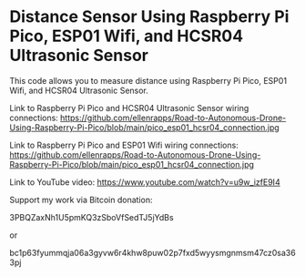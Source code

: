 # Distance Sensor Using Raspberry Pi Pico, ESP01 Wifi, and HCSR04 Ultrasonic Sensor

This code allows you to measure distance using Raspberry Pi Pico, ESP01 Wifi, and HCSR04 Ultrasonic Sensor.

Link to Raspberry Pi Pico and HCSR04 Ultrasonic Sensor wiring connections: https://github.com/ellenrapps/Road-to-Autonomous-Drone-Using-Raspberry-Pi-Pico/blob/main/pico_esp01_hcsr04_connection.jpg

Link to Raspberry Pi Pico and ESP01 Wifi wiring connections: https://github.com/ellenrapps/Road-to-Autonomous-Drone-Using-Raspberry-Pi-Pico/blob/main/pico_esp01_hcsr04_connection.jpg

Link to YouTube video: https://www.youtube.com/watch?v=u9w_izfE9I4

Support my work via Bitcoin donation:

3PBQZaxNh1U5pmKQ3zSboVfSedTJ5jYdBs

or

bc1p63fyummqja06a3gyvw6r4khw8puw02p7fxd5wyysmgnmsm47cz0sa363pj

